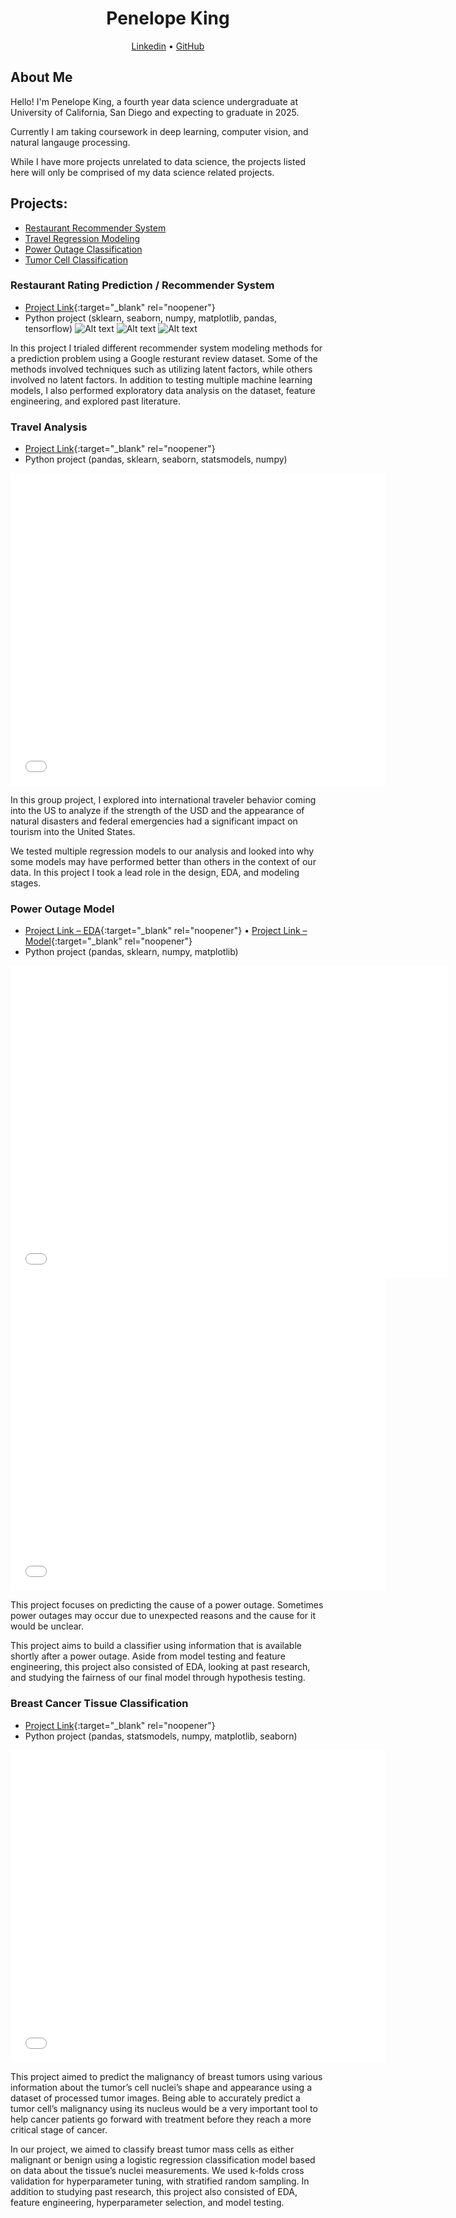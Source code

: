 <style> .table-wrapper { overflow-x: scroll; } </style>

<h1 align="center">Penelope King</h1>
<div align="center">
  <a href="https://www.linkedin.com/in/penelopeking">Linkedin</a>
  •
  <a href="https://github.com/PenelopeKing">GitHub</a>
  <br>
  </div>
  
## About Me
Hello! I'm Penelope King, a fourth year data science undergraduate at University of California, San Diego and expecting to graduate in 2025.

Currently I am taking coursework in deep learning, computer vision, and natural langauge processing.

While I have more projects unrelated to data science, the projects listed here will only be comprised of my data science related projects.
  
## Projects: 
* [Restaurant Recommender System](#restaurant-rating-prediction-recommender-system)
* [Travel Regression Modeling](#travel-analysis)
* [Power Outage Classification](#power-outage-model)
* [Tumor Cell Classification](#breast-cancer-tissue-classification)


### Restaurant Rating Prediction / Recommender System
* [Project Link](https://drive.google.com/file/d/1hPbwxCA0s6dhh3w1OPSqWd2b3721-QjR/view?usp=sharing){:target="_blank" rel="noopener"}
* Python project (sklearn, seaborn, numpy, matplotlib, pandas, tensorflow)
![Alt text](figures/f1_scores_restaurant.png?raw=true "Model Performance Using F-1 Score")
![Alt text](figures/tfidf_restaurant.png?raw=true "Comparing most relevant words by restaurant rating")
![Alt text](figures/eda_restaurant.png?raw=true "EDA")

In this project I trialed different recommender system modeling methods for a prediction problem using a Google resturant review dataset. Some of the methods involved techniques such as utilizing latent factors, while others involved no latent factors. In addition to testing multiple machine learning models, I also performed exploratory data analysis on the dataset, feature engineering, and explored past literature.


### Travel Analysis
* [Project Link](https://github.com/PenelopeKing/travel-analysis/){:target="_blank" rel="noopener"}
* Python project (pandas, sklearn, seaborn, statsmodels, numpy)
<iframe src="figures/eda_travel.png" height = 500 width = 600 frameBorder=0></iframe>

In this group project, I explored into international traveler behavior coming into the US to analyze if the strength of the USD and the appearance of natural disasters and federal emergencies had a significant impact on tourism into the United States. 

We tested multiple regression models to our analysis and looked into why some models may have performed better than others in the context of our data. In this project I took a lead role in the design, EDA, and modeling stages. 



### Power Outage Model
* [Project Link – EDA](https://garveyjli.github.io/power_outage_data_exploration/){:target="_blank" rel="noopener"}  •  [Project Link – Model](https://penelopeking.github.io/power-outage-model/){:target="_blank" rel="noopener"}
* Python project (pandas, sklearn, numpy, matplotlib)
<iframe src="figures/chloro.html" height = 500 width = 700 frameBorder=0></iframe>
<iframe src="figures/missingness-cdfs.html" height = 500 width = 600 frameBorder=0></iframe>

This project focuses on predicting the cause of a power outage. Sometimes power outages may occur due to unexpected reasons and the cause for it would be unclear. 

This project aims to build a classifier using information that is available shortly after a power outage. Aside from model testing and feature engineering, this project also consisted of EDA, looking at past research, and studying the fairness of our final model through hypothesis testing.


### Breast Cancer Tissue Classification
* [Project Link](https://drive.google.com/file/d/1LI0R1Y18HjTU_nr6GSBPy8-FssIv5OMI/view?usp=sharing){:target="_blank" rel="noopener"}
* Python project (pandas, statsmodels, numpy, matplotlib, seaborn)
<iframe src="figures/f1scores_tumor.png" height = 500 width = 600 frameBorder=0></iframe>

This project aimed to predict the malignancy of breast tumors using various information about the tumor’s cell nuclei’s shape and appearance using a dataset of processed tumor images. Being able to accurately predict a tumor cell’s malignancy using its nucleus would be a very important tool to help cancer patients go forward with treatment before they reach a more critical stage of cancer. 

In our project, we aimed to classify breast tumor mass cells as either malignant or benign using a logistic regression classification model based on data about the tissue’s nuclei measurements. We used k-folds cross validation for hyperparameter tuning, with stratified random sampling. In addition to studying past research, this project also consisted of EDA, feature engineering, hyperparameter selection, and model testing.


